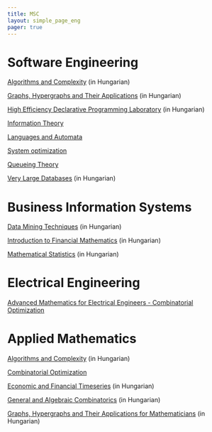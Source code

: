 ```yaml
---
title: MSC
layout: simple_page_eng 
pager: true 
---
```


Software Engineering
=========================

[Algorithms and Complexity](https://portal.vik.bme.hu/kepzes/targyak/VISZM143/) (in Hungarian)

[Graphs, Hypergraphs and Their Applications](https://portal.vik.bme.hu/kepzes/targyak/VISZMB00/) (in Hungarian) 

[High Efficiency Declarative Programming Laboratory](https://portal.vik.bme.hu/kepzes/targyak/VISZMB01/en/) (in Hungarian)

[Information Theory](https://portal.vik.bme.hu/kepzes/targyak/VISZM101/)

[Languages and Automata](https://portal.vik.bme.hu/kepzes/targyak/VISZM104/en/)

[System optimization](https://portal.vik.bme.hu/kepzes/targyak/VISZMA02/en/)

[Queueing Theory](https://portal.vik.bme.hu/kepzes/targyak/VISZM106/) 

[Very Large Databases](https://portal.vik.bme.hu/kepzes/targyak/VISZMA01/en/) (in Hungarian)



Business Information Systems
=========================

[Data Mining Techniques](https://portal.vik.bme.hu/kepzes/targyak/VISZM185/en/) (in Hungarian)

[Introduction to Financial Mathematics](https://portal.vik.bme.hu/kepzes/targyak/VISZM186/) (in Hungarian)

[Mathematical Statistics](https://portal.vik.bme.hu/kepzes/targyak/VISZM102/en/) (in Hungarian)



Electrical Engineering
====================

[Advanced Mathematics for Electrical Engineers - Combinatorial Optimization](https://portal.vik.bme.hu/kepzes/targyak/VISZMA06/en/) 



Applied Mathematics
================

[Algorithms and Complexity](https://portal.vik.bme.hu/kepzes/targyak/VISZM143/) (in Hungarian)

[Combinatorial Optimization](https://portal.vik.bme.hu/kepzes/targyak/VISZM029) 

[Economic and Financial Timeseries](https://portal.vik.bme.hu/kepzes/targyak/VISZM021/) (in Hungarian)

[General and Algebraic Combinatorics](https://portal.vik.bme.hu/kepzes/targyak/VISZM020/) (in Hungarian)

[Graphs, Hypergraphs and Their Applications for Mathematicians](https://www.ttk.bme.hu/kepzes/MSc/tantargyak/matematika/Grafok,%20hipergrafok%20es%20alkalmazasaik.pdf) (in Hungarian)
